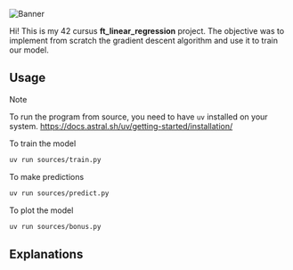 ![Banner](assets/banner.png)

Hi! This is my 42 cursus **ft_linear_regression** project. The objective was to implement from scratch the gradient descent algorithm and use it to train our model.

## Usage

> [!NOTE]
> To run the program from source, you need to have `uv` installed on your system.
> https://docs.astral.sh/uv/getting-started/installation/

To train the model
```bash
uv run sources/train.py
```

To make predictions
```bash
uv run sources/predict.py
```

To plot the model
```bash
uv run sources/bonus.py
```

## Explanations


